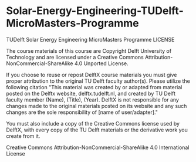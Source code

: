 # Solar-Energy-Engineering-TUDelft-MicroMasters-Programme
TUDelft Solar Energy Engineering MicroMasters Programme 
LICENSE

The course materials of this course are Copyright Delft University of Technology and are licensed under a Creative Commons Attribution-NonCommercial-ShareAlike 4.0 Unported License.

If you choose to reuse or repost DelftX course materials you must give proper attribution to the original TU Delft faculty author(s). Please utilize the following citation "This material was created by or adapted from material posted on the Delftx website, delftx.tudelft.nl, and created by TU Delft faculty member (Name), (Title), (Year). DelftX is not responsible for any changes made to the original materials posted on its website and any such changes are the sole responsibility of [name of user/adapter]."

You must also include a copy of the Creative Commons license used by DelftX, with every copy of the TU Delft materials or the derivative work you create from it. 

Creative Commons Attribution-NonCommercial-ShareAlike 4.0 International License
